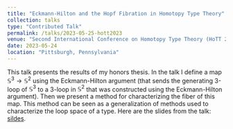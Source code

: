 ```yaml
---
title: "Eckmann-Hilton and the Hopf Fibration in Homotopy Type Theory"
collection: talks
type: "Contributed Talk"
permalink: /talks/2023-05-25-hott2023
venue: "Second International Conference on Homotopy Type Theory (HoTT 2023) at Carnige Mellon University "
date: 2023-05-24
location: "Pittsburgh, Pennsylvania"
---
```


This talk presents the results of my honors thesis. In the talk I define a map $\mathbb{S}^3 \to \mathbb{S}^2$ using the Eckmann-Hilton argument (that sends the generating 3-loop of $\mathbb{S}^3$ to a 3-loop in $\mathbb{S}^2$ that was constructed using the Eckmann-Hilton argument). Then we present a method for characterizing the fiber of this map. This method can be seen as a generalization of methods used to characterize the loop space of a type. Here are the slides from the talk: [sildes](morphisms.github.io/files/hott2023-slides.pdf).